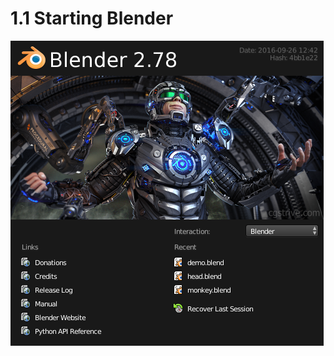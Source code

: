 # 1.1 Starting Blender

![](https://github.com/BlenderCN/blenderTutorial/blob/master/mDrivEngine/MCellAndCellBlender/interface_splash_current.png?raw=true)
